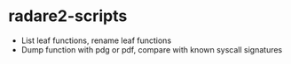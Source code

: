 # radare2-scripts
 - List leaf functions, rename leaf functions
 - Dump function with pdg or pdf, compare with known syscall signatures


